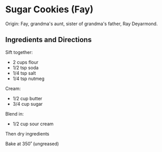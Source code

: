 # Sugar Cookies (Fay)

Origin:  Fay, grandma's aunt, sister of grandma's father, Ray Deyarmond.

## Ingredients and Directions

Sift together:

- 2 cups flour
- 1/2 tsp soda
- 1/4 tsp salt
- 1/4 tsp nutmeg

Cream:

- 1/2 cup butter
- 3/4 cup sugar

Blend in:

- 1/2 cup sour cream

Then dry ingredients

Bake at 350˚ (ungreased)